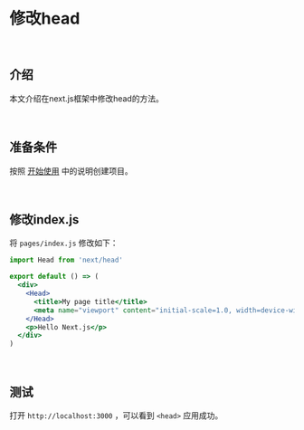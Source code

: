 # 修改head

​	

## 介绍

本文介绍在next.js框架中修改head的方法。

​	

## 准备条件

按照 [开始使用](start.md) 中的说明创建项目。

​	

## 修改index.js

将 `pages/index.js` 修改如下：

```jsx
import Head from 'next/head'

export default () => (
  <div>
    <Head>
      <title>My page title</title>
      <meta name="viewport" content="initial-scale=1.0, width=device-width" />
    </Head>
    <p>Hello Next.js</p>
  </div>
)
```

​	

## 测试

打开 `http://localhost:3000` ，可以看到 `<head>` 应用成功。